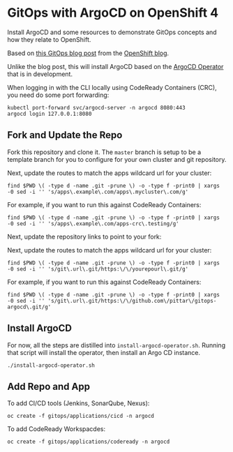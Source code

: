 # GitOps with ArgoCD on OpenShift 4

Install ArgoCD and some resources to demonstrate GitOps concepts and how they relate to OpenShift.

Based on [this GitOps blog post](https://blog.openshift.com/introduction-to-gitops-with-openshift/) from the [OpenShift blog](https://blog.openshift.com).

Unlike the blog post, this will install ArgoCD based on the [ArgoCD Operator](https://github.com/argoproj-labs/argocd-operator) that is in development.

When logging in with the CLI locally using CodeReady Containers (CRC), you need do some port forwarding:
```
kubectl port-forward svc/argocd-server -n argocd 8080:443
argocd login 127.0.0.1:8080
```

## Fork and Update the Repo

Fork this repository and clone it.  The `master` branch is setup to be a template branch for you to configure for your own cluster and git repository.


Next, update the routes to match the apps wildcard url for your cluster:
```
find $PWD \( -type d -name .git -prune \) -o -type f -print0 | xargs -0 sed -i '' 's/apps\.example\.com/apps\.mycluster\.com/g'
```

For example, if you want to run this against CodeReady Containers:
```
find $PWD \( -type d -name .git -prune \) -o -type f -print0 | xargs -0 sed -i '' 's/apps\.example\.com/apps-crc\.testing/g'
```

Next, update the repository links to point to your fork:

Next, update the routes to match the apps wildcard url for your cluster:
```
find $PWD \( -type d -name .git -prune \) -o -type f -print0 | xargs -0 sed -i '' 's/git\.url\.git/https:\/\/yourepourl\.git/g'
```

For example, if you want to run this against CodeReady Containers:
```
find $PWD \( -type d -name .git -prune \) -o -type f -print0 | xargs -0 sed -i '' 's/git\.url\.git/https:\/\/github.com\/pittar\/gitops-argocd\.git/g'
```


## Install ArgoCD

For now, all the steps are distilled into `install-argocd-operator.sh`.  Running that script will install the operator, then install an Argo CD instance.

```
./install-argocd-operator.sh
```


## Add Repo and App

To add CI/CD tools (Jenkins, SonarQube, Nexus):
```
oc create -f gitops/applications/cicd -n argocd
```

To add CodeReady Workspacdes:
```
oc create -f gitops/applications/codeready -n argocd
```
